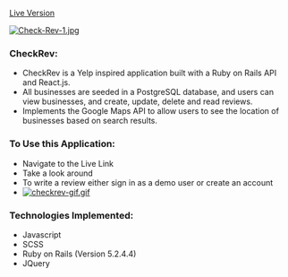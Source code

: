[Live Version](https://johnhcody.github.io/)

[![Check-Rev-1.jpg](https://i.postimg.cc/LsNzvBgF/Check-Rev-1.jpg)](https://postimg.cc/5HQY2zms)

### CheckRev:
 - CheckRev is a Yelp inspired application built with a Ruby on Rails API and React.js.  
 - All businesses are seeded in a PostgreSQL database, and users can view businesses, and create, update, delete and read reviews.
 - Implements the Google Maps API to allow users to see the location of businesses based on search results.


### To Use this Application:

 - Navigate to the Live Link
 - Take a look around
 - To write a review either sign in as a demo user or create an account
 - [![checkrev-gif.gif](https://i.postimg.cc/cJNDPmJK/checkrev-gif.gif)](https://postimg.cc/0zcdw7Dx)
 
### Technologies Implemented:

 - Javascript
 - SCSS
 - Ruby on Rails (Version 5.2.4.4)
 - JQuery
